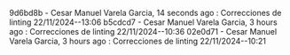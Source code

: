 9d6bd8b - Cesar Manuel Varela Garcia, 14 seconds ago : Correcciones de linting 22/11/2024--13:06
b5cdcd7 - Cesar Manuel Varela Garcia, 3 hours ago : Correcciones de linting 22/11/2024--10:36
02e0d71 - Cesar Manuel Varela Garcia, 3 hours ago : Correcciones de linting 22/11/2024--10:21